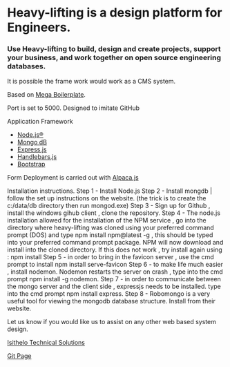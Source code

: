 <h1> 
Heavy-lifting is a design platform for Engineers.
</h1>
<h3> 
Use Heavy-lifting to build, design and create projects, support your business, and work together on <strong>open source </strong> engineering databases.
</h3>
<p>It is possible the frame work would work as a CMS system.</p>

Based on <a href="https://github.com/sahat/megaboilerplate">Mega Boilerplate</a>.

Port is set to 5000.
Designed to imitate GitHub

Application Framework
<ul>
<li><a href="https://nodejs.org/en/" target="_blank">Node.js®</a></li>
<li><a href="https://www.mongodb.com/" target="_blank">Mongo dB</a></li>

<li><a href="http://expressjs.com/" target="_blank">Express.js</a></li>
<li><a href="http://handlebarsjs.com/" target="_blank">Handlebars.js</a></li>
<li><a href="http://getbootstrap.com/" target="_blank">Bootstrap</a></li>
</ul>
Form Deployment is carried out with <a href="http://www.alpacajs.org/" target="_blank">Alpaca.js</a>

Installation instructions.
Step 1 - Install Node.js
Step 2 - Install mongdb | follow the set up instructions on the website. (the trick is to create the c:/data/db directory then run mongod.exe)
Step 3 - Sign up for Github , install the windows gihub client , clone the repository.
Step 4 - The node.js installation allowed for the installation of the NPM service  , go into the directory where heavy-lifting was cloned using your preferred command prompt (DOS) and type npm install npm@latest -g , this should be typed into your preferred command prompt package. NPM will now download and install into the cloned directory. If this does not work , try install again using : npm install
Step 5 - in order to bring in the favicon server , use the cmd prompt to install npm install serve-favicon
Step 6 - to make life much easier , install nodemon. Nodemon restarts the server on crash , type into the cmd prompt npm install -g nodemon.
Step 7 - in order to communicate between the mongo server and the client side , expressjs needs to be installed. type into the cmd prompt npm install express.
Step 8 - Robomongo is a very useful tool for viewing the mongodb database structure. Install from their website.


>>>>>>>  
<p>Let us know if you would like us to assist on any other web based system design.</p>
<a href="http://www.isithelo.com/" target="_blank">Isithelo Technical Solutions</a>



<a href="https://isithelo.github.io/heavy-lifting/" target="_blank">Git Page</a>


 
